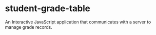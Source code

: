 # student-grade-table
An Interactive JavaScript application that communicates with a server to manage grade records.
